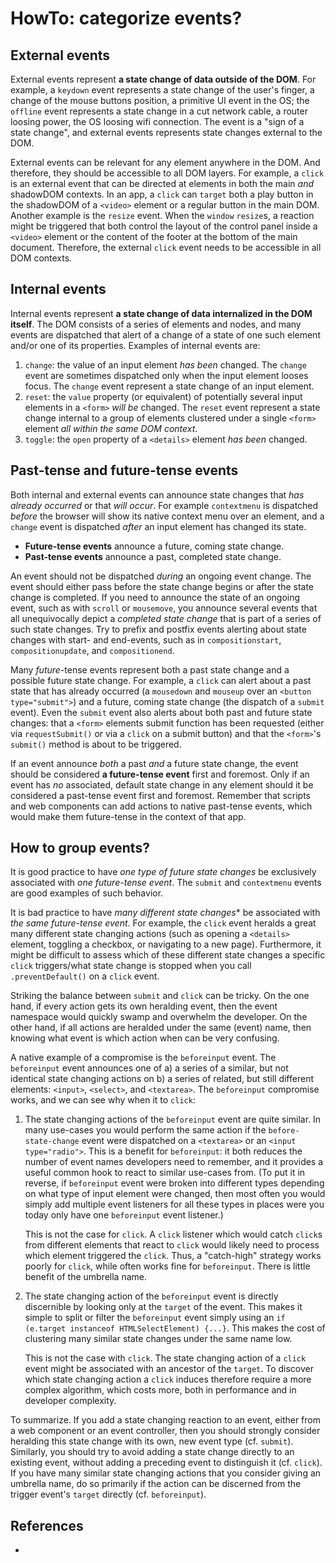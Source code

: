 # HowTo: categorize events?

## External events

External events represent **a state change of data outside of the DOM**. For example, a `keydown` event represents a state change of the user's finger, a change of the mouse buttons position, a primitive UI event in the OS; the `offline` event represents a state change in a cut network cable, a router loosing power, the OS loosing wifi connection. The event is a "sign of a state change", and external events represents state changes external to the DOM. 

External events can be relevant for any element anywhere in the DOM. And therefore, they should be accessible to all DOM layers. For example, a `click` is an external event that can be directed at elements in both the main *and* shadowDOM contexts. In an app, a `click` can `target` both a play button in the shadowDOM of a `<video>` element or a regular button in the main DOM. Another example is the `resize` event. When the `window` `resize`s, a reaction might be triggered that both control the layout of the control panel inside a `<video>` element or the content of the footer at the bottom of the main document. Therefore, the external `click` event needs to be accessible in all DOM contexts.

## Internal events

Internal events represent **a state change of data internalized in the DOM itself**. The DOM consists of a series of elements and nodes, and many events are dispatched that alert of a change of a state of one such element and/or one of its properties. Examples of internal events are:
1. `change`: the value of an input element *has been* changed. The `change` event are sometimes dispatched only when the input element looses focus. The `change` event represent a state change of an input element.
2. `reset`: the `value` property (or equivalent) of potentially several input elements in a `<form>` *will be* changed. The `reset` event represent a state change internal to a group of elements clustered under a single `<form>` element *all within the same DOM context*.
3. `toggle`: the `open` property of a `<details>` element *has been* changed. 

## Past-tense and future-tense events

Both internal and external events can announce state changes that *has already occurred* or that *will occur*. For example `contextmenu` is dispatched *before* the browser will show its native context menu over an element, and a `change` event is dispatched *after* an input element has changed its state.

 * **Future-tense events** announce a future, coming state change. 
 * **Past-tense events** announce a past, completed state change.
 
An event should not be dispatched *during* an ongoing event change. The event should either pass before the state change begins or after the state change is completed. If you need to announce the state of an ongoing event, such as with `scroll` or `mousemove`, you announce several events that all unequivocally depict a *completed state change* that is part of a series of such state changes. Try to prefix and postfix events alerting about state changes with start- and end-events, such as in `compositionstart`, `compositionupdate`, and `compositionend`.   
 
Many *future*-tense events represent both a past state change and a possible future state change. For example, a `click` can alert about a past state that has already occurred (a `mousedown` and `mouseup` over an `<button type="submit">`) and a future, coming state change (the dispatch of a `submit` event). Even the `submit` event also alerts about both past and future state changes: that a `<form>` elements submit function has been requested (either via `requestSubmit()` or via a `click` on a submit button) and that the `<form>`'s `submit()` method is about to be triggered.

If an event announce *both* a past *and* a future state change, the event should be considered **a future-tense event** first and foremost. Only if an event has *no* associated, default state change in any element should it be considered a past-tense event first and foremost. Remember that scripts and web components can add actions to native past-tense events, which would make them future-tense in the context of that app.

## How to group events?    

It is good practice to have *one type of future state changes* be exclusively associated with *one future-tense event*. The `submit` and `contextmenu` events are good examples of such behavior.

It is bad practice to have *many different state changes** be associated with *the same future-tense event*. For example, the `click` event heralds a great many different state changing actions (such as opening a `<details>` element, toggling a checkbox, or navigating to a new page). Furthermore, it might be difficult to assess which of these different state changes a specific `click` triggers/what state change is stopped when you call `.preventDefault()` on a `click` event.

Striking the balance between `submit` and `click` can be tricky. On the one hand, if every action gets its own heralding event, then the event namespace would quickly swamp and overwhelm the developer. On the other hand, if all actions are heralded under the same (event) name, then knowing what event is which action when can be very confusing.

A native example of a compromise is the `beforeinput` event. The `beforeinput` event announces one of a) a series of a similar, but not identical state changing actions on b) a series of related, but still different elements: `<input>`, `<select>`, and `<textarea>`. The `beforeinput` compromise works, and we can see why when it to `click`:

1. The state changing actions of the `beforeinput` event are quite similar. In many use-cases you would perform the same action if the `before-state-change` event were dispatched on a `<textarea>` or an `<input type="radio">`. This is a benefit for `beforeinput`: it both reduces the number of event names developers need to remember, and it provides a useful common hook to react to similar use-cases from. (To put it in reverse, if `beforeinput` event were broken into different types depending on what type of input element were changed, then most often you would simply add multiple event listeners for all these types in places were you today only have one `beforeinput` event listener.) 

   This is not the case for `click`. A `click` listener which would catch `click`s from different elements that react to `click` would likely need to process which element triggered the `click`. Thus, a "catch-high" strategy works poorly for `click`, while often works fine for `beforeinput`. There is little benefit of the umbrella name.    

2. The state changing action of the `beforeinput` event is directly discernible by looking only at the `target` of the event. This makes it simple to split or filter the `beforeinput` event simply using an `if (e.target instanceof HTMLSelectElement) {...}`. This makes the cost of clustering many similar state changes under the same name low.
 
   This is not the case with `click`. The state changing action of a `click` event might be associated with an ancestor of the `target`. To discover which state changing action a `click` induces therefore require a more complex algorithm, which costs more, both in performance and in developer complexity.


To summarize. If you add a state changing reaction to an event, either from a web component or an event controller, then you should strongly consider heralding this state change with its own, new event type (cf. `submit`). Similarly, you should try to avoid adding a state change directly to an existing event, without adding a preceding event to distinguish it (cf. `click`). If you have many similar state changing actions that you consider giving an umbrella name, do so primarily if the action can be discerned from the trigger event's `target` directly (cf. `beforeinput`).
    
## References

 * 